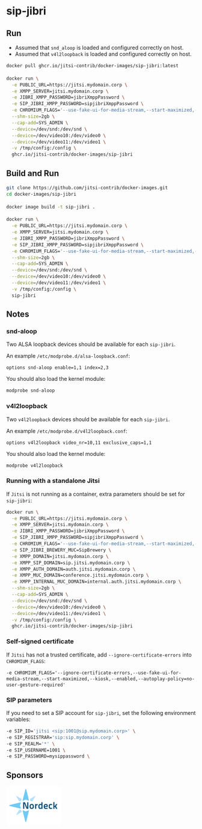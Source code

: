 # sip-jibri

## Run

- Assumed that `snd_aloop` is loaded and configured correctly on host.
- Assumed that `v4l2loopback` is loaded and configured correctly on host.

```bash
docker pull ghcr.io/jitsi-contrib/docker-images/sip-jibri:latest

docker run \
  -e PUBLIC_URL=https://jitsi.mydomain.corp \
  -e XMPP_SERVER=jitsi.mydomain.corp \
  -e JIBRI_XMPP_PASSWORD=jibriXmppPassword \
  -e SIP_JIBRI_XMPP_PASSWORD=sipjibriXmppPassword \
  -e CHROMIUM_FLAGS='--use-fake-ui-for-media-stream,--start-maximized,--kiosk,--enabled,--autoplay-policy=no-user-gesture-required' \
  --shm-size=2gb \
  --cap-add=SYS_ADMIN \
  --device=/dev/snd:/dev/snd \
  --device=/dev/video10:/dev/video0 \
  --device=/dev/video11:/dev/video1 \
  -v /tmp/config:/config \
  ghcr.io/jitsi-contrib/docker-images/sip-jibri
```

## Build and Run

```bash
git clone https://github.com/jitsi-contrib/docker-images.git
cd docker-images/sip-jibri

docker image build -t sip-jibri .

docker run \
  -e PUBLIC_URL=https://jitsi.mydomain.corp \
  -e XMPP_SERVER=jitsi.mydomain.corp \
  -e JIBRI_XMPP_PASSWORD=jibriXmppPassword \
  -e SIP_JIBRI_XMPP_PASSWORD=sipjibriXmppPassword \
  -e CHROMIUM_FLAGS='--use-fake-ui-for-media-stream,--start-maximized,--kiosk,--enabled,--autoplay-policy=no-user-gesture-required' \
  --shm-size=2gb \
  --cap-add=SYS_ADMIN \
  --device=/dev/snd:/dev/snd \
  --device=/dev/video10:/dev/video0 \
  --device=/dev/video11:/dev/video1 \
  -v /tmp/config:/config \
  sip-jibri
```

## Notes

### snd-aloop

Two ALSA loopback devices should be available for each `sip-jibri`.

An example `/etc/modprobe.d/alsa-loopback.conf`:

```
options snd-aloop enable=1,1 index=2,3
```

You should also load the kernel module:

```bash
modprobe snd-aloop
```

### v4l2loopback

Two `v4l2loopback` devices should be available for each `sip-jibri`.

An example `/etc/modprobe.d/v4l2loopback.conf`:

```
options v4l2loopback video_nr=10,11 exclusive_caps=1,1
```

You should also load the kernel module:

```bash
modprobe v4l2loopback
```

### Running with a standalone Jitsi

If `Jitsi` is not running as a container, extra parameters should be set for
`sip-jibri`:

```bash
docker run \
  -e PUBLIC_URL=https://jitsi.mydomain.corp \
  -e XMPP_SERVER=jitsi.mydomain.corp \
  -e JIBRI_XMPP_PASSWORD=jibriXmppPassword \
  -e SIP_JIBRI_XMPP_PASSWORD=sipjibriXmppPassword \
  -e CHROMIUM_FLAGS='--use-fake-ui-for-media-stream,--start-maximized,--kiosk,--enabled,--autoplay-policy=no-user-gesture-required' \
  -e SIP_JIBRI_BREWERY_MUC=SipBrewery \
  -e XMPP_DOMAIN=jitsi.mydomain.corp \
  -e XMPP_SIP_DOMAIN=sip.jitsi.mydomain.corp \
  -e XMPP_AUTH_DOMAIN=auth.jitsi.mydomain.corp \
  -e XMPP_MUC_DOMAIN=conference.jitsi.mydomain.corp \
  -e XMPP_INTERNAL_MUC_DOMAIN=internal.auth.jitsi.mydomain.corp \
  --shm-size=2gb \
  --cap-add=SYS_ADMIN \
  --device=/dev/snd:/dev/snd \
  --device=/dev/video10:/dev/video0 \
  --device=/dev/video11:/dev/video1 \
  -v /tmp/config:/config \
  ghcr.io/jitsi-contrib/docker-images/sip-jibri
```

### Self-signed certificate

If `Jitsi` has not a trusted certificate, add `--ignore-certificate-errors` into
`CHROMIUM_FLAGS`:

```
-e CHROMIUM_FLAGS='--ignore-certificate-errors,--use-fake-ui-for-media-stream,--start-maximized,--kiosk,--enabled,--autoplay-policy=no-user-gesture-required'
```

### SIP parameters

If you need to set a SIP account for `sip-jibri`, set the following environment
variables:

```bash
-e SIP_ID='jitsi <sip:1001@sip.mydomain.corp>' \
-e SIP_REGISTRAR='sip:sip.mydomain.corp' \
-e SIP_REALM='*' \
-e SIP_USERNAME=1001 \
-e SIP_PASSWORD=mysippassword \
```

## Sponsors

[![Nordeck](/images/nordeck.png)](https://nordeck.net/)
